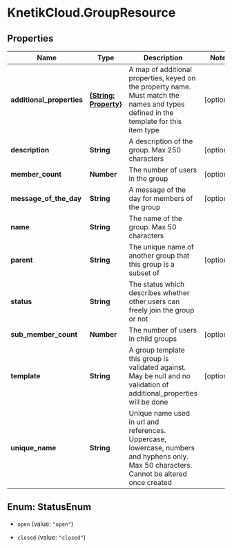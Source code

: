 # KnetikCloud.GroupResource

## Properties
Name | Type | Description | Notes
------------ | ------------- | ------------- | -------------
**additional_properties** | [**{String: Property}**](Property.md) | A map of additional properties, keyed on the property name.  Must match the names and types defined in the template for this item type | [optional] 
**description** | **String** | A description of the group. Max 250 characters | [optional] 
**member_count** | **Number** | The number of users in the group | [optional] 
**message_of_the_day** | **String** | A message of the day for members of the group | [optional] 
**name** | **String** | The name of the group. Max 50 characters | 
**parent** | **String** | The unique name of another group that this group is a subset of | [optional] 
**status** | **String** | The status which describes whether other users can freely join the group or not | 
**sub_member_count** | **Number** | The number of users in child groups | [optional] 
**template** | **String** | A group template this group is validated against. May be null and no validation of additional_properties will be done | [optional] 
**unique_name** | **String** | Unique name used in url and references. Uppercase, lowercase, numbers and hyphens only. Max 50 characters. Cannot be altered once created | 


<a name="StatusEnum"></a>
## Enum: StatusEnum


* `open` (value: `"open"`)

* `closed` (value: `"closed"`)




